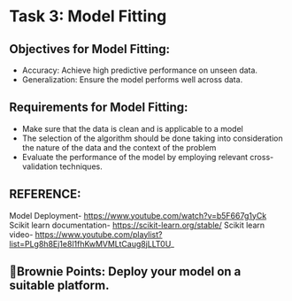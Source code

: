 # Task 3: Model Fitting

## Objectives for Model Fitting:
- Accuracy: Achieve high predictive performance on unseen data.
- Generalization: Ensure the model performs well across data.

## Requirements for Model Fitting:
- Make sure that the data is clean and is applicable to a model
- The selection of the algorithm should be done taking into consideration the nature of
the data and the context of the problem
- Evaluate the performance of the model by employing relevant cross-validation
techniques.

## REFERENCE: 
Model Deployment- https://www.youtube.com/watch?v=b5F667g1yCk
Scikit learn documentation- https://scikit-learn.org/stable/
Scikit learn video- https://www.youtube.com/playlist?list=PLg8h8Ej1e8l1fhKwMVMLtCaug8jLLT0U_

## 👏Brownie Points: Deploy your model on a suitable platform.
